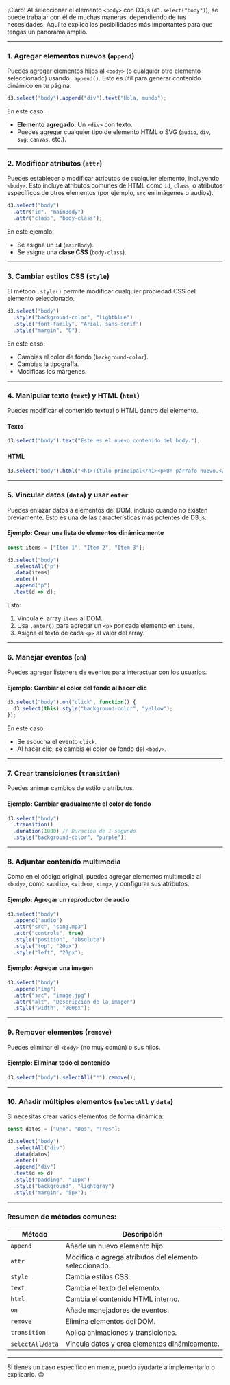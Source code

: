 ¡Claro! Al seleccionar el elemento `<body>` con D3.js (`d3.select("body")`), se puede trabajar con él de muchas maneras, dependiendo de tus necesidades. Aquí te explico las posibilidades más importantes para que tengas un panorama amplio.

---

### **1. Agregar elementos nuevos (`append`)**
Puedes agregar elementos hijos al `<body>` (o cualquier otro elemento seleccionado) usando `.append()`. Esto es útil para generar contenido dinámico en tu página.

```javascript
d3.select("body").append("div").text("Hola, mundo");
```

En este caso:
- **Elemento agregado:** Un `<div>` con texto.
- Puedes agregar cualquier tipo de elemento HTML o SVG (`audio`, `div`, `svg`, `canvas`, etc.).

---

### **2. Modificar atributos (`attr`)**
Puedes establecer o modificar atributos de cualquier elemento, incluyendo `<body>`. Esto incluye atributos comunes de HTML como `id`, `class`, o atributos específicos de otros elementos (por ejemplo, `src` en imágenes o audios).

```javascript
d3.select("body")
  .attr("id", "mainBody")
  .attr("class", "body-class");
```

En este ejemplo:
- Se asigna un **`id`** (`mainBody`).
- Se asigna una **clase CSS** (`body-class`).

---

### **3. Cambiar estilos CSS (`style`)**
El método `.style()` permite modificar cualquier propiedad CSS del elemento seleccionado.

```javascript
d3.select("body")
  .style("background-color", "lightblue")
  .style("font-family", "Arial, sans-serif")
  .style("margin", "0");
```

En este caso:
- Cambias el color de fondo (`background-color`).
- Cambias la tipografía.
- Modificas los márgenes.

---

### **4. Manipular texto (`text`) y HTML (`html`)**
Puedes modificar el contenido textual o HTML dentro del elemento.

#### **Texto**
```javascript
d3.select("body").text("Este es el nuevo contenido del body.");
```

#### **HTML**
```javascript
d3.select("body").html("<h1>Título principal</h1><p>Un párrafo nuevo.</p>");
```

---

### **5. Vincular datos (`data`) y usar `enter`**
Puedes enlazar datos a elementos del DOM, incluso cuando no existen previamente. Esto es una de las características más potentes de D3.js.

#### Ejemplo: Crear una lista de elementos dinámicamente
```javascript
const items = ["Item 1", "Item 2", "Item 3"];

d3.select("body")
  .selectAll("p")
  .data(items)
  .enter()
  .append("p")
  .text(d => d);
```

Esto:
1. Vincula el array `items` al DOM.
2. Usa `.enter()` para agregar un `<p>` por cada elemento en `items`.
3. Asigna el texto de cada `<p>` al valor del array.

---

### **6. Manejar eventos (`on`)**
Puedes agregar listeners de eventos para interactuar con los usuarios.

#### Ejemplo: Cambiar el color del fondo al hacer clic
```javascript
d3.select("body").on("click", function() {
  d3.select(this).style("background-color", "yellow");
});
```

En este caso:
- Se escucha el evento `click`.
- Al hacer clic, se cambia el color de fondo del `<body>`.

---

### **7. Crear transiciones (`transition`)**
Puedes animar cambios de estilo o atributos.

#### Ejemplo: Cambiar gradualmente el color de fondo
```javascript
d3.select("body")
  .transition()
  .duration(1000) // Duración de 1 segundo
  .style("background-color", "purple");
```

---

### **8. Adjuntar contenido multimedia**
Como en el código original, puedes agregar elementos multimedia al `<body>`, como `<audio>`, `<video>`, `<img>`, y configurar sus atributos.

#### Ejemplo: Agregar un reproductor de audio
```javascript
d3.select("body")
  .append("audio")
  .attr("src", "song.mp3")
  .attr("controls", true)
  .style("position", "absolute")
  .style("top", "20px")
  .style("left", "20px");
```

#### Ejemplo: Agregar una imagen
```javascript
d3.select("body")
  .append("img")
  .attr("src", "image.jpg")
  .attr("alt", "Descripción de la imagen")
  .style("width", "200px");
```

---

### **9. Remover elementos (`remove`)**
Puedes eliminar el `<body>` (no muy común) o sus hijos.

#### Ejemplo: Eliminar todo el contenido
```javascript
d3.select("body").selectAll("*").remove();
```

---

### **10. Añadir múltiples elementos (`selectAll` y `data`)**
Si necesitas crear varios elementos de forma dinámica:

```javascript
const datos = ["Uno", "Dos", "Tres"];

d3.select("body")
  .selectAll("div")
  .data(datos)
  .enter()
  .append("div")
  .text(d => d)
  .style("padding", "10px")
  .style("background", "lightgray")
  .style("margin", "5px");
```

---

### Resumen de métodos comunes:
| **Método**         | **Descripción**                                                                            |
|---------------------|--------------------------------------------------------------------------------------------|
| `append`           | Añade un nuevo elemento hijo.                                                              |
| `attr`             | Modifica o agrega atributos del elemento seleccionado.                                     |
| `style`            | Cambia estilos CSS.                                                                        |
| `text`             | Cambia el texto del elemento.                                                              |
| `html`             | Cambia el contenido HTML interno.                                                          |
| `on`               | Añade manejadores de eventos.                                                              |
| `remove`           | Elimina elementos del DOM.                                                                 |
| `transition`       | Aplica animaciones y transiciones.                                                         |
| `selectAll`/`data` | Vincula datos y crea elementos dinámicamente.                                               |

---

Si tienes un caso específico en mente, puedo ayudarte a implementarlo o explicarlo. 😊